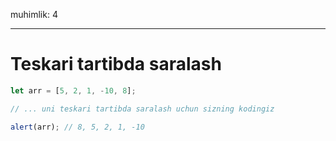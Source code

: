 muhimlik: 4

---

# Teskari tartibda saralash

```js
let arr = [5, 2, 1, -10, 8];

// ... uni teskari tartibda saralash uchun sizning kodingiz

alert(arr); // 8, 5, 2, 1, -10
```
